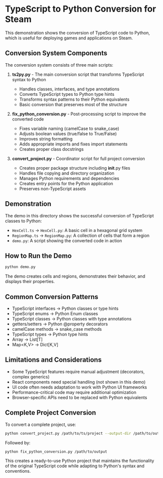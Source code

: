 # TypeScript to Python Conversion for Steam

This demonstration shows the conversion of TypeScript code to Python, which is useful for deploying games and applications on Steam.

## Conversion System Components

The conversion system consists of three main scripts:

1. **ts2py.py** - The main conversion script that transforms TypeScript syntax to Python
   - Handles classes, interfaces, and type annotations
   - Converts TypeScript types to Python type hints
   - Transforms syntax patterns to their Python equivalents
   - Basic conversion that preserves most of the structure

2. **fix_python_conversion.py** - Post-processing script to improve the converted code
   - Fixes variable naming (camelCase to snake_case)
   - Adjusts boolean values (true/false to True/False)
   - Improves string formatting
   - Adds appropriate imports and fixes import statements
   - Creates proper class docstrings

3. **convert_project.py** - Coordinator script for full project conversion
   - Creates proper package structure including __init__.py files
   - Handles file copying and directory organization
   - Manages Python requirements and dependencies
   - Creates entry points for the Python application
   - Preserves non-TypeScript assets

## Demonstration

The demo in this directory shows the successful conversion of TypeScript classes to Python:

- `HexCell.ts` → `HexCell.py`: A basic cell in a hexagonal grid system
- `RegionMap.ts` → `RegionMap.py`: A collection of cells that form a region
- `demo.py`: A script showing the converted code in action

## How to Run the Demo

```bash
python demo.py
```

The demo creates cells and regions, demonstrates their behavior, and displays their properties.

## Common Conversion Patterns

- TypeScript interfaces → Python classes or type hints
- TypeScript enums → Python Enum classes
- TypeScript classes → Python classes with type annotations
- getters/setters → Python @property decorators
- camelCase methods → snake_case methods
- TypeScript types → Python type hints
- Array<T> → List[T]
- Map<K,V> → Dict[K,V]

## Limitations and Considerations

- Some TypeScript features require manual adjustment (decorators, complex generics)
- React components need special handling (not shown in this demo)
- UI code often needs adaptation to work with Python UI frameworks
- Performance-critical code may require additional optimization
- Browser-specific APIs need to be replaced with Python equivalents

## Complete Project Conversion

To convert a complete project, use:

```bash
python convert_project.py /path/to/ts/project --output-dir /path/to/output
```

Followed by:

```bash
python fix_python_conversion.py /path/to/output
```

This creates a ready-to-use Python project that maintains the functionality of the original TypeScript code while adapting to Python's syntax and conventions. 
